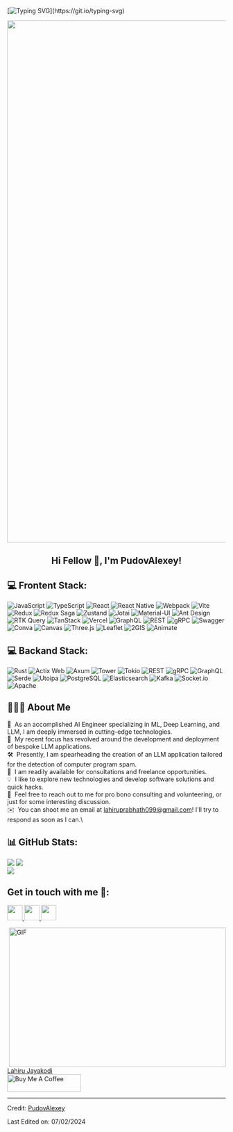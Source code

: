 [![Typing SVG](https://readme-typing-svg.herokuapp.com?multiline=true&width=500&lines=Guys+Let's+Enjoy+Coding.)](https://git.io/typing-svg)



<p align="center">
  <img width="1200" src="assets/241765440-80728820-e06b-4f96-9c9e-9df46f0cc0a5.gif" />
</p>  

<h2 align="center">Hi Fellow 👋, I'm PudovAlexey!</h2>


## 💻 Frontent Stack:

![JavaScript](https://img.shields.io/badge/JavaScript-3776AB?style=flat-square&logo=JavaScript&logoColor=white)
![TypeScript](https://img.shields.io/badge/TypeScript-007ACC?style=flat-square&logo=TypeScript&logoColor=white)
![React](https://img.shields.io/badge/React-61DAFB?style=flat-square&logo=React&logoColor=black)
![React Native](https://img.shields.io/badge/React%20Native-61DAFB?style=flat-square&logo=React&logoColor=black)
![Webpack](https://img.shields.io/badge/Webpack-8DD6F9?style=flat-square&logo=Webpack&logoColor=black)
![Vite](https://img.shields.io/badge/Vite-646CFF?style=flat-square&logo=Vite&logoColor=white)
![Redux](https://img.shields.io/badge/Redux-764ABC?style=flat-square&logo=Redux&logoColor=white)
![Redux Saga](https://img.shields.io/badge/Redux%20Saga-999999?style=flat-square&logo=Redux&logoColor=white)
![Zustand](https://img.shields.io/badge/Zustand-007ACC?style=flat-square&logo=React&logoColor=white)
![Jotai](https://img.shields.io/badge/Jotai-FF4785?style=flat-square&logo=React&logoColor=white)
![Material-UI](https://img.shields.io/badge/MUI-007FFF?style=flat-square&logo=Material-UI&logoColor=white)
![Ant Design](https://img.shields.io/badge/Ant%20Design-0170FE?style=flat-square&logo=Antdesign&logoColor=white)
![RTK Query](https://img.shields.io/badge/RTK%20Query-764ABC?style=flat-square&logo=Redux&logoColor=white)
![TanStack](https://img.shields.io/badge/TanStack-00BFFF?style=flat-square&logo=React&logoColor=white)
![Vercel](https://img.shields.io/badge/Vercel-000000?style=flat-square&logo=Vercel&logoColor=white)
![GraphQL](https://img.shields.io/badge/GraphQL-E10098?style=flat-square&logo=GraphQL&logoColor=white)
![REST](https://img.shields.io/badge/REST-00BFFF?style=flat-square&logo=REST&logoColor=white)
![gRPC](https://img.shields.io/badge/gRPC-00BFFF?style=flat-square&logo=gRPC&logoColor=white)
![Swagger](https://img.shields.io/badge/Swagger-85EA2D?style=flat-square&logo=Swagger&logoColor=white)
![Conva](https://img.shields.io/badge/Conva-00BFFF?style=flat-square&logo=React&logoColor=white)
![Canvas](https://img.shields.io/badge/Canvas-00BFFF?style=flat-square&logo=HTML5&logoColor=white)
![Three.js](https://img.shields.io/badge/Three.js-000000?style=flat-square&logo=Three.js&logoColor=white)
![Leaflet](https://img.shields.io/badge/Leaflet-0B3E8D?style=flat-square&logo=Leaflet&logoColor=white)
![2GIS](https://img.shields.io/badge/2GIS-00BFFF?style=flat-square&logo=2GIS&logoColor=white)
![Animate](https://img.shields.io/badge/Animate-FF6F61?style=flat-square&logo=Adobe&logoColor=white)

## 💻 Backand Stack:

![Rust](https://img.shields.io/badge/Rust-000000?style=flat-square&logo=Rust&logoColor=white)
![Actix Web](https://img.shields.io/badge/Actix%20Web-0A0A0A?style=flat-square&logo=Rust&logoColor=white)
![Axum](https://img.shields.io/badge/Axum-0A0A0A?style=flat-square&logo=Rust&logoColor=white)
![Tower](https://img.shields.io/badge/Tower-0A0A0A?style=flat-square&logo=Rust&logoColor=white)
![Tokio](https://img.shields.io/badge/Tokio-000000?style=flat-square&logo=Rust&logoColor=white)
![REST](https://img.shields.io/badge/REST-00BFFF?style=flat-square&logo=REST&logoColor=white)
![gRPC](https://img.shields.io/badge/gRPC-00BFFF?style=flat-square&logo=gRPC&logoColor=white)
![GraphQL](https://img.shields.io/badge/GraphQL-E10098?style=flat-square&logo=GraphQL&logoColor=white)
![Serde](https://img.shields.io/badge/Serde-000000?style=flat-square&logo=Rust&logoColor=white)
![Utoipa](https://img.shields.io/badge/Utoipa-000000?style=flat-square&logo=Rust&logoColor=white)
![PostgreSQL](https://img.shields.io/badge/PostgreSQL-4169E1?style=flat-square&logo=PostgreSQL&logoColor=white)
![Elasticsearch](https://img.shields.io/badge/Elasticsearch-005571?style=flat-square&logo=Elasticsearch&logoColor=white)
![Kafka](https://img.shields.io/badge/Kafka-231F20?style=flat-square&logo=Apache-Kafka&logoColor=white)
![Socket.io](https://img.shields.io/badge/Socket.io-010101?style=flat-square&logo=Socket.io&logoColor=white)
![Apache](https://img.shields.io/badge/Apache-EA2828?style=flat-square&logo=Apache&logoColor=white)

## 👨🏻‍💻 About Me

🔭 &nbsp;As an accomplished AI Engineer specializing in ML, Deep Learning, and LLM, I am deeply immersed in cutting-edge technologies.\
🌱 &nbsp;My recent focus has revolved around the development and deployment of bespoke LLM applications.\
🛠️ &nbsp;Presently, I am spearheading the creation of an LLM application tailored for the detection of computer program spam.\
💼 &nbsp;I am readily available for consultations and freelance opportunities.\
💡 &nbsp;I like to explore new technologies and develop software solutions and quick hacks.\
💬 &nbsp;Feel free to reach out to me for pro bono consulting and volunteering, or just for some interesting discussion.\
✉️ &nbsp;You can shoot me an email at lahiruprabhath099@gmail.com! I'll try to respond as soon as I can.\

<div align="center"> </div>

## 📊 GitHub Stats:

![](https://github-readme-stats.vercel.app/api?username=PudovAlexey&show_icons=true&theme=tokyonight)
![](https://github-readme-streak-stats.herokuapp.com/?user=PudovAlexey&theme=dark&hide_border=false)<br/>
![](https://github-readme-stats.vercel.app/api/top-langs/?username=PudovAlexey&theme=dark&hide_border=false&include_all_commits=true&count_private=true&layout=compact)

## Get in touch with me 👋:

<p>
    <a href="https://twitter.com/LahiruJayakodi3"> 
        <img src="https://img.shields.io/badge/twitter-%231DA1F2.svg?&style=for-the-badge&logo=twitter&logoColor=white" height=35>
    </a> 
    <a href="https://www.linkedin.com/in/lahiru-jayakodi-b912b0217">
        <img src="https://img.shields.io/badge/linkedin-%230077B5.svg?&style=for-the-badge&logo=linkedin&logoColor=white" height=35>
    </a> 
    <a href="https://stackoverflow.com/users/13915199/lahiru-prabhath">
        <img src="https://img.shields.io/badge/stackoverflow-%23E4405F.svg?&style=for-the-badge&logo=stackoverflow&logoColor=white" height=35>
    </a>
  
</p>


 
<img align="right" alt="GIF" src="https://github.com/abhisheknaiidu/abhisheknaiidu/blob/master/code.gif?raw=true" width="500" height="320" />

<div class="badge-base LI-profile-badge" data-locale="en_US" data-size="medium" data-theme="light" data-type="VERTICAL" data-vanity="lahiru-chalana-622749155" data-version="v1"><a class="badge-base__link LI-simple-link" href="https://lk.linkedin.com/in/lahiru-jayakodi-b912b0217?trk=profile-badge">Lahiru Jayakodi</a></div>

<a href="https://www.buymeacoffee.com/lahiruprabS" target="_blank" rel="noreferrer nofollow">
    <img src="https://cdn.buymeacoffee.com/buttons/default-red.png" alt="Buy Me A Coffee" height="40" width="170" >
</a>

----
Credit: [PudovAlexey](https://github.com/PudovAlexey)

Last Edited on: 07/02/2024           

<!--
**PudovAlexey/PudovAlexey** is a ✨ _special_ ✨ repository because its `README.md` (this file) appears on your GitHub profile.

Here are some ideas to get you started:

- 🔭 I’m currently working on ...
- 🌱 I’m currently learning ...
- 👯 I’m looking to collaborate on ...
- 🤔 I’m looking for help with ...
- 💬 Ask me about ...
- 📫 How to reach me: ...
- 😄 Pronouns: ...
- ⚡ Fun fact: ...
-->